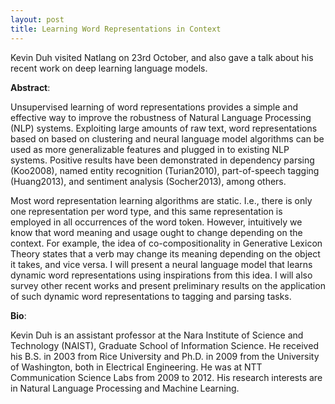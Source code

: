 ```yaml
---
layout: post
title: Learning Word Representations in Context
---
```


Kevin Duh visited Natlang on 23rd October, and also gave a talk about his recent work on deep learning language models. 



**Abstract**:

Unsupervised learning of word representations provides a simple and effective way to improve the robustness of Natural Language Processing (NLP) systems. Exploiting large amounts of raw text, word representations based on based on clustering and neural language model algorithms can be used as more generalizable features and plugged in to existing NLP systems. Positive results have been demonstrated in dependency parsing (Koo2008), named entity recognition (Turian2010), part-of-speech tagging (Huang2013), and sentiment analysis (Socher2013), among others. 

Most word representation learning algorithms are static. I.e., there is only one representation per word type, and this same representation is employed in all occurrences of the word token. However, intuitively we know that word meaning and usage ought to change depending on the context. For example, the idea of co-compositionality in Generative Lexicon Theory states that a verb may change its meaning depending on the object it takes, and vice versa. I will present a neural language model that learns dynamic word representations using inspirations from this idea. I will also survey other recent works and present preliminary results on the application of such dynamic word representations to tagging and parsing tasks. 

**Bio**:

Kevin Duh is an assistant professor at the Nara Institute of Science and Technology (NAIST), Graduate School of Information Science. He received his B.S. in 2003 from Rice University and Ph.D. in 2009 from the University of Washington, both in Electrical Engineering. He was at NTT Communication Science Labs from 2009 to 2012. His research interests are in Natural Language Processing and Machine Learning.
